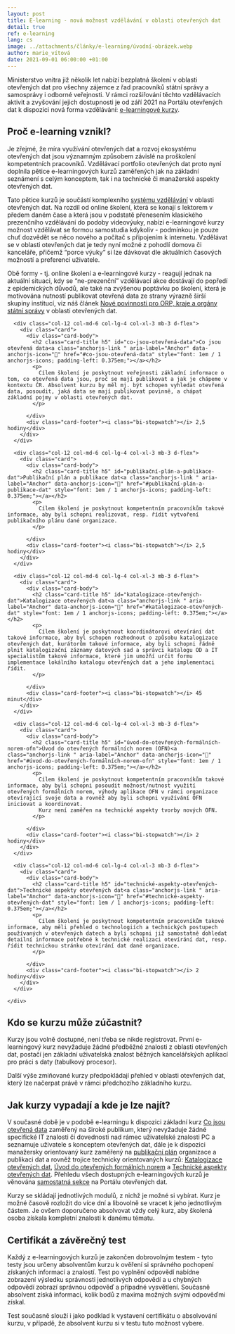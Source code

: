 ```yaml
---
layout: post
title: E-learning - nová možnost vzdělávání v oblasti otevřených dat
detail: true
ref: e-learning
lang: cs
image: ../attachments/články/e-learning/úvodní-obrázek.webp
author: marie_vítová
date: 2021-09-01 06:00:00 +01:00
---
```

Ministerstvo vnitra již několik let nabízí bezplatná školení v oblasti otevřených dat pro všechny zájemce z řad pracovníků státní správy a samosprávy i odborné veřejnosti. 
V rámci rozšiřování těchto vzdělávacích aktivit a zvyšování jejich dostupnosti je od září 2021 na Portálu otevřených dat k dispozici nová forma vzdělávání: [e-learningové kurzy][sekce e-learning].

<!--more-->

## Proč e-learning vznikl?

Je zřejmé, že míra využívání otevřených dat a rozvoj ekosystému otevřených dat jsou významným způsobem závislé na proškolení kompetentních pracovníků. 
Vzdělávací portfolio otevřených dat proto nyní doplnila pětice e-learningových kurzů zaměřených jak na základní seznámení s celým konceptem, tak i na technické či manažerské aspekty otevřených dat.

Tato pětice kurzů je součástí komplexního [systému vzdělávání][sekce POD] v oblasti otevřených dat. 
Na rozdíl od online školení, která se konají s lektorem v předem daném čase a která jsou v podstatě přenesením klasického prezenčního vzdělávání do podoby videovýuky, nabízí e-learningové kurzy možnost vzdělávat se formou samostudia kdykoliv - podmínkou je pouze chuť dozvědět se něco nového a počítač s připojením k internetu. 
Vzdělávat se v oblasti otevřených dat je tedy nyní možné z pohodlí domova či kanceláře, přičemž “porce výuky” si lze dávkovat dle aktuálních časových možností a preferencí uživatele.

Obě formy - tj. online školení a e-learningové kurzy - reagují jednak na aktuální situaci, kdy se “ne-prezenční” vzdělávací akce dostávají do popředí z epidemických důvodů, ale také na zvýšenou poptávku po školení, která je motivována nutností publikovat otevřená data ze strany výrazně širší skupiny institucí, viz náš článek [Nové povinnosti pro ORP, kraje a orgány státní správy][článek JaMí] v oblasti otevřených dat.

<div class="row">
      
      <div class="col-12 col-md-6 col-lg-4 col-xl-3 mb-3 d-flex">
        <div class="card">
          <div class="card-body">
            <h2 class="card-title h5" id="co-jsou-otevřená-data">Co jsou otevřená data<a class="anchorjs-link " aria-label="Anchor" data-anchorjs-icon="" href="#co-jsou-otevřená-data" style="font: 1em / 1 anchorjs-icons; padding-left: 0.375em;"></a></h2>
            <p>
              Cílem školení je poskytnout veřejnosti základní informace o tom, co otevřená data jsou, proč se mají publikovat a jak je chápeme v kontextu ČR. Absolvent kurzu by měl mj. být schopen vyhledat otevřená data, posoudit, jaká data se mají publikovat povinně, a chápat základní pojmy v oblasti otevřených dat.
            </p>
            
          </div>
          <div class="card-footer"><i class="bi-stopwatch"></i> 2,5 hodiny</div>
        </div>
      </div>

      <div class="col-12 col-md-6 col-lg-4 col-xl-3 mb-3 d-flex">
        <div class="card">
          <div class="card-body">
            <h2 class="card-title h5" id="publikační-plán-a-publikace-dat">Publikační plán a publikace dat<a class="anchorjs-link " aria-label="Anchor" data-anchorjs-icon="" href="#publikační-plán-a-publikace-dat" style="font: 1em / 1 anchorjs-icons; padding-left: 0.375em;"></a></h2>
            <p>
              Cílem školení je poskytnout kompetentním pracovníkům takové informace, aby byli schopni realizovat, resp. řídit vytvoření publikačního plánu dané organizace.
            </p>
            
          </div>
          <div class="card-footer"><i class="bi-stopwatch"></i> 2,5 hodiny</div>
        </div>
      </div>

      <div class="col-12 col-md-6 col-lg-4 col-xl-3 mb-3 d-flex">
        <div class="card">
          <div class="card-body">
            <h2 class="card-title h5" id="katalogizace-otevřených-dat">Katalogizace otevřených dat<a class="anchorjs-link " aria-label="Anchor" data-anchorjs-icon="" href="#katalogizace-otevřených-dat" style="font: 1em / 1 anchorjs-icons; padding-left: 0.375em;"></a></h2>
            <p>
              Cílem školení je poskytnout koordinátorovi otevírání dat takové informace, aby byl schopen rozhodnout o způsobu katalogizace otevřených dat, kurátorům takové informace, aby byli schopni řádně plnit katalogizační záznamy datových sad a správci katalogu OD a IT specialistům takové informace, které jim umožňí určit formu implementace lokálního katalogu otevřených dat a jeho implementaci řídit.
            </p>
            
          </div>
          <div class="card-footer"><i class="bi-stopwatch"></i> 45 minut</div>
        </div>
      </div>

      <div class="col-12 col-md-6 col-lg-4 col-xl-3 mb-3 d-flex">
        <div class="card">
          <div class="card-body">
            <h2 class="card-title h5" id="úvod-do-otevřených-formálních-norem-ofn">Úvod do otevřených formálních norem (OFN)<a class="anchorjs-link " aria-label="Anchor" data-anchorjs-icon="" href="#úvod-do-otevřených-formálních-norem-ofn" style="font: 1em / 1 anchorjs-icons; padding-left: 0.375em;"></a></h2>
            <p>
              Cílem školení je poskytnout kompetentním pracovníkům takové informace, aby byli schopni posoudit možnost/nutnost využití otevřených formálních norem, výhody aplikace OFN v rámci organizace otevírající svoje data a rovněž aby byli schopni využívání OFN iniciovat a koordinovat.
              Kurz není zaměřen na technické aspekty tvorby nových OFN.
            </p>
            
          </div>
          <div class="card-footer"><i class="bi-stopwatch"></i> 2 hodiny</div>
        </div>
      </div>

      <div class="col-12 col-md-6 col-lg-4 col-xl-3 mb-3 d-flex">
        <div class="card">
          <div class="card-body">
            <h2 class="card-title h5" id="technické-aspekty-otevřených-dat">Technické aspekty otevřených dat<a class="anchorjs-link " aria-label="Anchor" data-anchorjs-icon="" href="#technické-aspekty-otevřených-dat" style="font: 1em / 1 anchorjs-icons; padding-left: 0.375em;"></a></h2>
            <p>
              Cílem školení je poskytnout kompetentním pracovníkům takové informace, aby měli přehled o technologiích a technických postupech používaných v otevřených datech a byli schopni již samostatně dohledat detailní informace potřebné k technické realizaci otevírání dat, resp. řídit technickou stránku otevírání dat dané organizace.
            </p>
            
          </div>
          <div class="card-footer"><i class="bi-stopwatch"></i> 2 hodiny</div>
        </div>
      </div>
      
    </div>

## Kdo se kurzu může zúčastnit?

Kurzy jsou volně dostupné, není třeba se nikde registrovat. První e-learningový kurz nevyžaduje žádné předběžné znalosti z oblasti otevřených dat, postačí jen základní uživatelská znalost běžných kancelářských aplikací pro práci s daty (tabulkový procesor). 

Další výše zmiňované kurzy předpokládají přehled v oblasti otevřených dat, který lze načerpat právě v rámci předchozího základního kurzu.

## Jak kurzy vypadají a kde je lze najít?

V současné době je v podobě e-learningu k dispozici základní kurz [Co jsou otevřená data][úvodní kurz] zaměřený na široké publikum, který nevyžaduje žádné specifické IT znalosti či dovednosti nad rámec uživatelské znalosti PC a seznamuje uživatele s konceptem otevřených dat, dále je k dispozici manažersky orientovaný kurz zaměřený na [publikační plán][publikační plán] organizace a publikaci dat a rovněž trojice technicky orientovaných kurzů: [Katalogizace otevřených dat][katalogizace], [Úvod do otevřených formálních norem][úvod do OFN] a [Technické aspekty otevřených dat][technické aspekty]. Přehledu všech dostupných e-learningových kurzů je věnována [samostatná sekce][sekce e-learning] na Portálu otevřených dat.

Kurzy se skládají jednotlivých modulů, z nichž je možné si vybírat. Kurz je možné časově rozložit do více dní a libovolně se vracet k jeho jednotlivým částem. Je ovšem doporučeno absolvovat vždy celý kurz, aby školená osoba získala kompletní znalosti k danému tématu.

## Certifikát a závěrečný test

Každý z e-learningových kurzů je zakončen dobrovolným testem - tyto testy jsou určeny absolventům kurzu k ověření si správného pochopení získaných informací a znalostí. Test po vyplnění odpovědí nabídne zobrazení výsledku správnosti jednotlivých odpovědí a u chybných odpovědí zobrazí správnou odpověď a případné vysvětlení. Současně absolvent získá informaci, kolik bodů z maxima možných svými odpověďmi získal.

Test současně slouží i jako podklad k vystavení certifikátu o absolvování kurzu, v případě, že absolvent kurzu si v testu tuto možnost vybere.
    
[sekce POD]: /vzdělávání/ "Sekce vzdělávání na POD"
[článek JaMí]: /články/nové-povinnosti-pro-obce-kraje-a-orgány-státní-správy-v-oblasti-otevřených-dat "Úřední desky - článek JaMí"
[úvodní kurz]: /vzdělávání/e-learning/co-jsou-otevřená-data/ "Kurz Co jsou otevřená data"
[publikační plán]: /vzdělávání/e-learning/publikační-plán-a-publikace-dat/ "Kurz Publikační plán"
[katalogizace]: /vzdělávání/e-learning/katalogizace-otevřených-dat/ "Kurz Katalogizace"
[úvod do OFN]: /vzdělávání/e-learning/otevřené-formální-normy-ofn/ "Kurz Úvod do OFN"
[technické aspekty]: /vzdělávání/e-learning/technické-aspekty-otevřených-dat/ "Kurz Technické aspekty OD"
[sekce e-learning]: /vzdělávání/e-learning/ "POD - E-learning"
